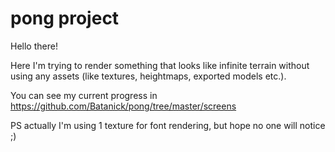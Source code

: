 pong project
====

Hello there!

Here I'm trying to render something that looks like infinite terrain without using any assets (like textures, heightmaps, exported models etc.). 

You can see my current progress in https://github.com/Batanick/pong/tree/master/screens

PS actually I'm using 1 texture for font rendering, but hope no one will notice ;)
